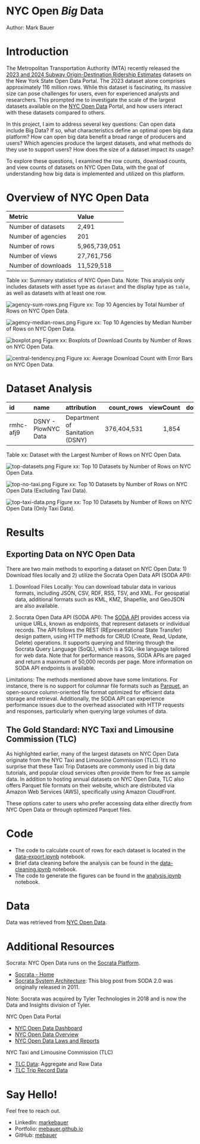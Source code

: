 # NYC Open *Big* Data
Author: Mark Bauer

# Introduction
The Metropolitan Transportation Authority (MTA) recently released the [2023 and 2024 Subway Origin-Destination Ridership Estimates](https://new.mta.info/article/introducing-subway-origin-destination-ridership-dataset) datasets on the New York State Open Data Portal. The 2023 dataset alone comprises approximately 116 million rows. While this dataset is fascinating, its massive size can pose challenges for users, even for experienced analysts and researchers. This prompted me to investigate the scale of the largest datasets available on the [NYC Open Data](https://opendata.cityofnewyork.us/) Portal, and how users interact with these datasets compared to others.

In this project, I aim to address several key questions: Can open data include Big Data? If so, what characteristics define an optimal open big data platform? How can open big data benefit a broad range of producers and users? Which agencies produce the largest datasets, and what methods do they use to support users? How does the size of a dataset impact its usage?

To explore these questions, I examined the row counts, download counts, and view counts of datasets on NYC Open Data, with the goal of understanding how big data is implemented and utilized on this platform.

# Overview of NYC Open Data

| Metric              | Value         |
|:--------------------|:--------------|
| Number of datasets  |         2,491 |
| Number of agencies  |           201 |
| Number of rows      | 5,965,739,051 |
| Number of views     |    27,761,756 |
| Number of downloads |    11,529,518 |

Table xx: Summary statistics of NYC Open Data. Note: This analysis only includes datasets with asset type as `dataset` and the display type as `table`, as well as datasets with at least one row.



![agency-sum-rows.png](figures/agency-sum-rows.png)
Figure xx: Top 10 Agencies by Total Number of Rows on NYC Open Data.



![agency-median-rows.png](figures/agency-median-rows.png)
Figure xx: Top 10 Agencies by Median Number of Rows on NYC Open Data.



![boxplot.png](figures/boxplot.png)
Figure xx: Boxplots of Download Counts by Number of Rows on NYC Open Data.



![central-tendency.png](figures/central-tendency.png)
Figure xx: Average Download Count with Error Bars on NYC Open Data.

# Dataset Analysis

| id        | name                | attribution                     |   count_rows |   viewCount |   downloadCount |
|:----------|:--------------------|:--------------------------------|-------------:|------------:|----------------:|
| rmhc-afj9 | DSNY - PlowNYC Data | Department of Sanitation (DSNY) |  376,404,531 |       1,854 |             504 |

Table xx: Dataset with the Largest Number of Rows on NYC Open Data.


![top-datasets.png](figures/top-datasets.png)
Figure xx: Top 10 Datasets by Number of Rows on NYC Open Data.


![top-no-taxi.png](figures/top-no-taxi.png)
Figure xx: Top 10 Datasets by Number of Rows on NYC Open Data (Excluding Taxi Data).


![top-taxi-data.png](figures/top-taxi-data.png)
Figure xx: Top 10 Datasets by Number of Rows on NYC Open Data (Only Taxi Data).



# Results
## Exporting Data on NYC Open Data
There are two main methods to exporting a dataset on NYC Open Data: 1) Download files locally and 2) utilize the Socrata Open Data API (SODA API):

1) Download Files Locally: You can download tabular data in various formats, including JSON, CSV, RDF, RSS, TSV, and XML. For geospatial data, additional formats such as KML, KMZ, Shapefile, and GeoJSON are also available.

2) Socrata Open Data API (SODA API): The [SODA API](https://dev.socrata.com/docs/endpoints) provides access via unique URLs, known as endpoints, that represent datasets or individual records. The API follows the REST (REpresentational State Transfer) design pattern, using HTTP methods for CRUD (Create, Read, Update, Delete) operations. It supports querying and filtering through the Socrata Query Language (SoQL), which is a SQL-like language tailored for web data. Note that for performance reasons, SODA APIs are paged and return a maximum of 50,000 records per page. More information on SODA API endpoints is available.

Limitations: The methods mentioned above have some limitations. For instance, there is no support for columnar file formats such as [Parquet](https://parquet.apache.org/), an open-source column-oriented file format optimized for efficient data storage and retrieval. Additionally, the SODA API can experience performance issues due to the overhead associated with HTTP requests and responses, particularly when querying large volumes of data.

## The Gold Standard: NYC Taxi and Limousine Commission (TLC)
As highlighted earlier, many of the largest datasets on NYC Open Data originate from the NYC Taxi and Limousine Commission (TLC). It’s no surprise that these Taxi Trip Datasets are commonly used in big data tutorials, and popular cloud services often provide them for free as sample data. In addition to hosting annual datasets on NYC Open Data, TLC also offers Parquet file formats on their website, which are distributed via Amazon Web Services (AWS), specifically using Amazon CloudFront.

These options cater to users who prefer accessing data either directly from NYC Open Data or through optimized Parquet files.

# Code 
- The code to calculate count of rows for each dataset is located in the [data-export.ipynb](https://github.com/mebauer/nyc-open-bigdata/blob/main/data-export.ipynb) notebook.
- Brief data cleaning before the analysis can be found in the [data-cleaning.ipynb](https://github.com/mebauer/nyc-open-bigdata/blob/main/data-cleaning.ipynb) notebook.
- The code to generate the figures can be found in the [analysis.ipynb](https://github.com/mebauer/nyc-open-bigdata/blob/main/analysis.ipynb) notebook.

# Data
Data was retrieved from [NYC Open Data](https://opendata.cityofnewyork.us/).

# Additional Resources

Socrata: NYC Open Data runs on the [Socrata Platform](https://dev.socrata.com/).
- [Socrata - Home](https://dev.socrata.com/)
- [Socrata System Architecture](https://open-source.socrata.com/architecture/): This blog post from SODA 2.0 was originally released in 2011.  

Note: Socrata was acquired by Tyler Technologies in 2018 and is now the Data and Insights division of Tyler.

NYC Open Data Portal
- [NYC Open Data Dashboard](https://opendata.cityofnewyork.us/dashboard/)
- [NYC Open Data Overview](https://opendata.cityofnewyork.us/overview/)
- [NYC Open Data Laws and Reports](https://opendata.cityofnewyork.us/open-data-law/)

NYC Taxi and Limousine Commission (TLC)
- [TLC Data](https://home.nyc.gov/site/tlc/about/data.page): Aggregate and Raw Data
- [TLC Trip Record Data](https://home.nyc.gov/site/tlc/about/tlc-trip-record-data.page)

# Say Hello!
Feel free to reach out.
- LinkedIn: [markebauer](https://www.linkedin.com/in/markebauer/)   
- Portfolio: [mebauer.github.io](https://mebauer.github.io/)
- GitHub: [mebauer](https://github.com/mebauer)
